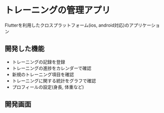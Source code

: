 # トレーニングの管理アプリ

Flutterを利用したクロスプラットフォーム(ios, android対応)のアプリケーション

## 開発した機能
- トレーニングの記録を登録
- トレーニングの進捗をカレンダーで確認
- 新規のトレーニング項目を確認
- トレーニングに関する統計をグラフで確認
- プロフィールの設定(身長, 体重など)

## 開発画面

